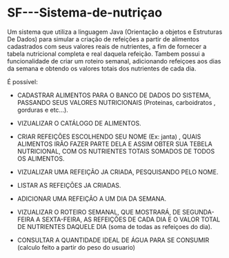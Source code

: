 # SF---Sistema-de-nutriçao




Um sistema que utiliza a linguagem Java (Orientação a objetos e Estruturas De Dados) para simular a criação de refeições a partir de alimentos cadastrados com seus valores reais de nutrientes, a fim de fornecer a tabela nutricional completa e real daquela refeição. Tambem possui a funcionalidade de criar um roteiro semanal, adicionando refeiçoes aos dias da semana e obtendo os valores totais dos nutrientes de cada dia.

É possível:
  * CADASTRAR ALIMENTOS PARA O BANCO DE DADOS DO SISTEMA, PASSANDO SEUS VALORES NUTRICIONAIS (Proteinas, carboidratos , gorduras e etc...).

  * VIZUALIZAR O CATÁLOGO DE ALIMENTOS.

  * CRIAR REFEIÇÕES ESCOLHENDO SEU NOME (Ex: janta) , QUAIS ALIMENTOS IRÃO FAZER PARTE DELA E ASSIM OBTER SUA TEBELA NUTRICIONAL, COM OS NUTRIENTES TOTAIS SOMADOS DE TODOS OS ALIMENTOS.

  * VIZUALIZAR UMA REFEIÇÃO JA CRIADA, PESQUISANDO PELO NOME.

  * LISTAR AS REFEIÇÕES JA CRIADAS.

  * ADICIONAR UMA REFEIÇÃO A UM DIA DA SEMANA.

  * VIZUALIZAR O ROTEIRO SEMANAL, QUE MOSTRARÁ, DE SEGUNDA-FEIRA A SEXTA-FEIRA, AS REFEIÇÕES DE CADA DIA E O VALOR TOTAL DE NUTRIENTES DAQUELE DIA (soma de todas as refeiçoes do dia).

  * CONSULTAR A QUANTIDADE IDEAL DE ÁGUA PARA SE CONSUMIR (calculo feito a partir do peso do usuario)
